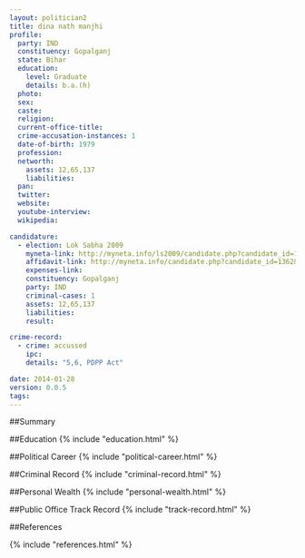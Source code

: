 ```yaml
---
layout: politician2
title: dina nath manjhi
profile: 
  party: IND
  constituency: Gopalganj
  state: Bihar
  education: 
    level: Graduate
    details: b.a.(h)
  photo: 
  sex: 
  caste: 
  religion: 
  current-office-title: 
  crime-accusation-instances: 1
  date-of-birth: 1979
  profession: 
  networth: 
    assets: 12,65,137
    liabilities: 
  pan: 
  twitter: 
  website: 
  youtube-interview: 
  wikipedia: 

candidature: 
  - election: Lok Sabha 2009
    myneta-link: http://myneta.info/ls2009/candidate.php?candidate_id=1362
    affidavit-link: http://myneta.info/candidate.php?candidate_id=1362&scan=original
    expenses-link: 
    constituency: Gopalganj 
    party: IND
    criminal-cases: 1
    assets: 12,65,137
    liabilities: 
    result:  

crime-record: 
  - crime: accussed
    ipc: 
    details: "5,6, PDPP Act" 

date: 2014-01-28
version: 0.0.5
tags: 
---
```

##Summary


##Education
{% include "education.html" %}


##Political Career
{% include "political-career.html" %}


##Criminal Record
{% include "criminal-record.html" %}


##Personal Wealth
{% include "personal-wealth.html" %}


##Public Office Track Record
{% include "track-record.html" %}


##References


{% include "references.html" %}